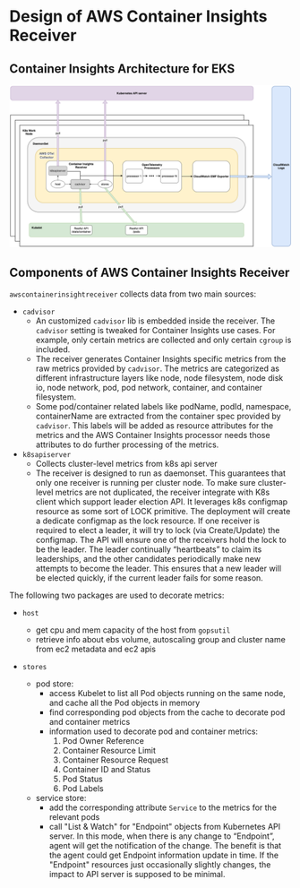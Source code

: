 # Design of AWS Container Insights Receiver


## Container Insights Architecture for EKS
![architecture](images/eks-design.png)


## Components of AWS Container Insights Receiver 

`awscontainerinsightreceiver` collects data from two main sources:
* `cadvisor` 
  * An customized `cadvisor` lib is embedded inside the receiver. The  `cadvisor` setting is tweaked for Container Insights use cases. For example, only certain metrics are collected and only certain `cgroup` is included. 
  * The receiver generates Container Insights specific metrics from the raw metrics provided by `cadvisor`. The metrics are categorized as different infrastructure layers like node, node filesystem, node disk io, node network, pod, pod network, container, and container filesystem. 
  * Some pod/container related labels like podName, podId, namespace, containerName are extracted from the container spec provided by `cadvisor`. This labels will be added as resource attributes for the metrics and the AWS Container Insights processor needs those attributes to do further processing of the metrics. 
* `k8sapiserver`
  * Collects cluster-level metrics from k8s api server 
  * The receiver is designed to run as daemonset. This guarantees that only one receiver is running per cluster node. To make sure cluster-level metrics are not duplicated, the receiver integrate with K8s client which support leader election API. It leverages k8s configmap resource as some sort of LOCK primitive. The deployment will create a dedicate configmap as the lock resource. If one receiver is required to elect a leader, it will try to lock (via Create/Update) the configmap. The API will ensure one of the receivers hold the lock to be the leader. The leader continually “heartbeats” to claim its leaderships, and the other candidates periodically make new attempts to become the leader. This ensures that a new leader will be elected quickly, if the current leader fails for some reason.  

The following two packages are used to decorate metrics:

* `host`
  * get cpu and mem capacity of the host from `gopsutil`
  * retrieve info about ebs volume, autoscaling group and cluster name from ec2 metadata and ec2 apis


* `stores`
  * pod store:
    * access Kubelet to list all Pod objects running on the same node, and cache all the Pod objects in memory
    * find corresponding pod objects from the cache to decorate pod and container metrics
    * information used to decorate pod and container metrics:
      1. Pod Owner Reference
      2. Container Resource Limit
      3. Container Resource Request
      4. Container ID and Status
      5. Pod Status
      6. Pod Labels
  * service store: 
    * add the corresponding attribute `Service` to the metrics for the relevant pods
    * call "List & Watch" for "Endpoint" objects from Kubernetes API server. In this mode, when there is any change to “Endpoint”, agent will get the notification of the change. The benefit is that the agent could get Endpoint information update in time. If the "Endpoint" resources just occasionally slightly changes, the impact to API server is supposed to be minimal.

